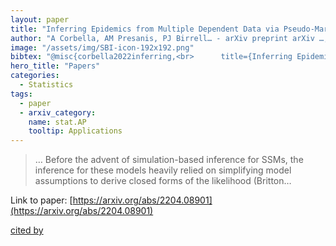 ```yaml
---
layout: paper
title: "Inferring Epidemics from Multiple Dependent Data via Pseudo-Marginal Methods"
author: "A Corbella, AM Presanis, PJ Birrell… - arXiv preprint arXiv …, 2022 - arxiv.org"
image: "/assets/img/SBI-icon-192x192.png"
bibtex: "@misc{corbella2022inferring,<br>      title={Inferring Epidemics from Multiple Dependent Data via Pseudo-Marginal Methods}, <br>      author={Alice Corbella and Anne M Presanis and Paul J Birrell and Daniela De Angelis},<br>      year={2022},<br>      eprint={2204.08901},<br>      archivePrefix={arXiv},<br>      primaryClass={stat.AP}<br>}"
hero_title: "Papers"
categories:
  - Statistics
tags:
  - paper
  - arxiv_category:
    name: stat.AP
    tooltip: Applications
---
```

>… Before the advent of simulation-based inference for SSMs, the inference for these models heavily relied on simplifying model assumptions to derive closed forms of the likelihood (Britton…

Link to paper: [https://arxiv.org/abs/2204.08901](https://arxiv.org/abs/2204.08901)

[cited by](https://scholar.google.com/scholar?cites=15131458767082316001&as_sdt=2005&sciodt=0,5&hl=en&num=20)
